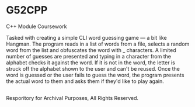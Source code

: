 # G52CPP
C++ Module Coursework

Tasked with creating a simple CLI word guessing game — a bit like Hangman. The program reads in a list of words from a file, selects a random word from the list and obfuscates the word with _ characters. A limited number of guesses are presented and typing in a character from the alphabet checks it against the word. If it is not in the word, the letter is struck off the alphabet shown to the user and can't be reused. Once the word is guessed or the user fails to guess the word, the program presents the actual word to them and asks them if they'd like to play again.

## 
Resporitory for Archival Purposes, All Rights Reserved.
